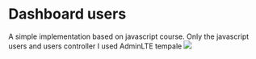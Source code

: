 # Dashboard users

A simple implementation based on javascript course. Only the javascript users and users controller I used AdminLTE tempale 
<img src="https://github.com/matheusfrancisco/some-codes-to-help-me/blob/master/Projects/javascript/Dashboard-users-SPA/dashboardExemple.jpeg" with='500' heigth='650'>
